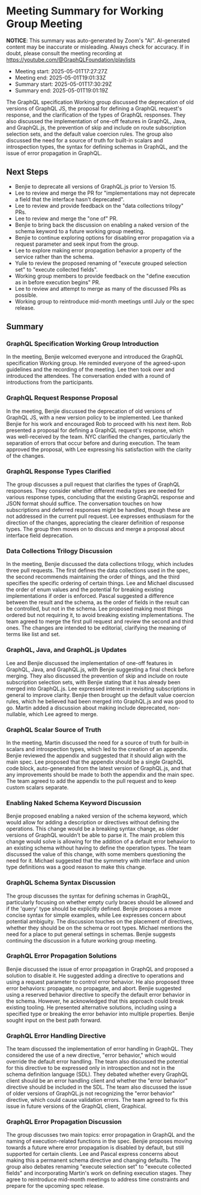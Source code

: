 # Meeting Summary for Working Group Meeting

**NOTICE**: This summary was auto-generated by Zoom's "AI". AI-generated
content may be inaccurate or misleading. Always check for accuracy. If in
doubt, please consult the meeting recording at
https://youtube.com/@GraphQLFoundation/playlists

- Meeting start: 2025-05-01T17:27:27Z
- Meeting end: 2025-05-01T19:01:33Z
- Summary start: 2025-05-01T17:30:29Z
- Summary end: 2025-05-01T19:01:19Z

The GraphQL specification Working group discussed the deprecation of old versions of GraphQL JS, the proposal for defining a GraphQL request's response, and the clarification of the types of GraphQL responses. They also discussed the implementation of one-off features in GraphQL, Java, and GraphQL.js, the prevention of skip and include on route subscription selection sets, and the default value coercion rules. The group also discussed the need for a source of truth for built-in scalars and introspection types, the syntax for defining schemas in GraphQL, and the issue of error propagation in GraphQL.

## Next Steps

- Benjie to deprecate all versions of GraphQL.js prior to Version 15.
- Lee to review and merge the PR for "implementations may not deprecate a field that the interface hasn't deprecated".
- Lee to review and provide feedback on the "data collections trilogy" PRs.
- Lee to review and merge the "one of" PR.
- Benjie to bring back the discussion on enabling a naked version of the schema keyword to a future working group meeting.
- Benjie to continue exploring options for disabling error propagation via a request parameter and seek input from the group.
- Lee to explore making error propagation behavior a property of the service rather than the schema.
- Yulie to review the proposed renaming of "execute grouped selection set" to "execute collected fields".
- Working group members to provide feedback on the "define execution as in before execution begins" PR.
- Lee to review and attempt to merge as many of the discussed PRs as possible.
- Working group to reintroduce mid-month meetings until July or the spec release.

## Summary

### GraphQL Specification Working Group Introduction

In the meeting, Benjie welcomed everyone and introduced the GraphQL specification Working group. He reminded everyone of the agreed-upon guidelines and the recording of the meeting. Lee then took over and introduced the attendees. The conversation ended with a round of introductions from the participants.

### GraphQL Request Response Proposal

In the meeting, Benjie discussed the deprecation of old versions of GraphQL JS, with a new version policy to be implemented. Lee thanked Benjie for his work and encouraged Rob to proceed with his next item. Rob presented a proposal for defining a GraphQL request's response, which was well-received by the team. NYC clarified the changes, particularly the separation of errors that occur before and during execution. The team approved the proposal, with Lee expressing his satisfaction with the clarity of the changes.

### GraphQL Response Types Clarified

The group discusses a pull request that clarifies the types of GraphQL responses. They consider whether different media types are needed for various response types, concluding that the existing GraphQL response and JSON format should suffice. The conversation touches on how subscriptions and deferred responses might be handled, though these are not addressed in the current pull request. Lee expresses enthusiasm for the direction of the changes, appreciating the clearer definition of response types. The group then moves on to discuss and merge a proposal about interface field deprecation.

### Data Collections Trilogy Discussion

In the meeting, Benjie discussed the data collections trilogy, which includes three pull requests. The first defines the data collections used in the spec, the second recommends maintaining the order of things, and the third specifies the specific ordering of certain things. Lee and Michael discussed the order of enum values and the potential for breaking existing implementations if order is enforced. Pascal suggested a difference between the result and the schema, as the order of fields in the result can be controlled, but not in the schema. Lee proposed making most things ordered but not requiring it, to avoid breaking existing implementations. The team agreed to merge the first pull request and review the second and third ones. The changes are intended to be editorial, clarifying the meaning of terms like list and set.

### GraphQL, Java, and GraphQL.js Updates

Lee and Benjie discussed the implementation of one-off features in GraphQL, Java, and GraphQL.js, with Benjie suggesting a final check before merging. They also discussed the prevention of skip and include on route subscription selection sets, with Benjie stating that it has already been merged into GraphQL.js. Lee expressed interest in revisiting subscriptions in general to improve clarity. Benjie then brought up the default value coercion rules, which he believed had been merged into GraphQL.js and was good to go. Martin added a discussion about making include deprecated, non-nullable, which Lee agreed to merge.

### GraphQL Scalar Source of Truth

In the meeting, Martin discussed the need for a source of truth for built-in scalars and introspection types, which led to the creation of an appendix. Benjie reviewed the appendix and suggested that it should align with the main spec. Lee proposed that the appendix should be a single GraphQL code block, auto-generated from the latest version of GraphQL.js, and that any improvements should be made to both the appendix and the main spec. The team agreed to add the appendix to the pull request and to keep custom scalars separate.

### Enabling Naked Schema Keyword Discussion

Benjie proposed enabling a naked version of the schema keyword, which would allow for adding a description or directives without defining the operations. This change would be a breaking syntax change, as older versions of GraphQL wouldn't be able to parse it. The main problem this change would solve is allowing for the addition of a default error behavior to an existing schema without having to define the operation types. The team discussed the value of this change, with some members questioning the need for it. Michael suggested that the symmetry with interface and union type definitions was a good reason to make this change.

### GraphQL Schema Syntax Discussion

The group discusses the syntax for defining schemas in GraphQL, particularly focusing on whether empty curly braces should be allowed and if the 'query' type should be explicitly defined. Benjie proposes a more concise syntax for simple examples, while Lee expresses concern about potential ambiguity. The discussion touches on the placement of directives, whether they should be on the schema or root types. Michael mentions the need for a place to put general settings in schemas. Benjie suggests continuing the discussion in a future working group meeting.

### GraphQL Error Propagation Solutions

Benjie discussed the issue of error propagation in GraphQL and proposed a solution to disable it. He suggested adding a directive to operations and using a request parameter to control error behavior. He also proposed three error behaviors: propagate, no propagate, and abort. Benjie suggested using a reserved behavior directive to specify the default error behavior in the schema. However, he acknowledged that this approach could break existing tooling. He presented alternative solutions, including using a specified type or breaking the error behavior into multiple properties. Benjie sought input on the best path forward.

### GraphQL Error Handling Directive

The team discussed the implementation of error handling in GraphQL. They considered the use of a new directive, "error behavior," which would override the default error handling. The team also discussed the potential for this directive to be expressed only in introspection and not in the schema definition language (SDL). They debated whether every GraphQL client should be an error handling client and whether the "error behavior" directive should be included in the SDL. The team also discussed the issue of older versions of GraphQL.js not recognizing the "error behavior" directive, which could cause validation errors. The team agreed to fix this issue in future versions of the GraphQL client, Graphical.

### GraphQL Error Propagation Discussion

The group discusses two main topics: error propagation in GraphQL and the naming of execution-related functions in the spec. Benjie proposes moving towards a future where error propagation is disabled by default, but still supported for certain clients. Lee and Pascal express concerns about making this a permanent schema directive and changing defaults. The group also debates renaming "execute selection set" to "execute collected fields" and incorporating Martin's work on defining execution stages. They agree to reintroduce mid-month meetings to address time constraints and prepare for the upcoming spec release.
